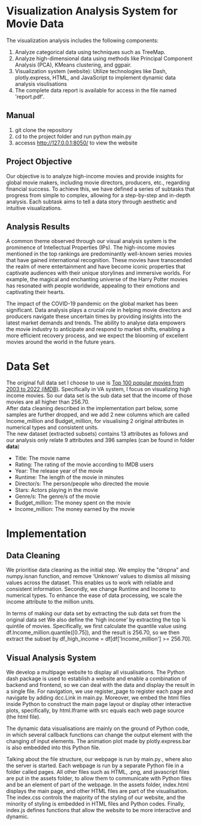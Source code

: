 # Visualization Analysis System for Movie Data
The visualization analysis includes the following components:
1. Analyze categorical data using techniques such as TreeMap.
2. Analyze high-dimensional data using methods like Principal Component Analysis (PCA), KMeans clustering, and ggpair.
3. Visualization system (website): Utilize technologies like Dash, plotly.express, HTML, and JavaScript to implement dynamic data analysis visulisations
4. The complete data report is available for access in the file named 'report.pdf'.

## Manual
1. git clone the repository
2. cd to the project folder and run python main.py
3. accesss http://127.0.0.1:8050/ to view the website

## Project Objective
Our objective is to analyze high-income movies and provide insights for global movie makers, including movie directors, producers, etc., regarding financial success. To achieve this, we have defined a series of subtasks that progress from simple to complex, allowing for a step-by-step and in-depth analysis. Each subtask aims to tell a data story through aesthetic and intuitive visualizations.

## Analysis Results
A common theme observed through our visual analysis system is the prominence of Intellectual Properties (IPs). The high-income movies mentioned in the top rankings are predominantly well-known series movies that have gained international recognition. These movies have transcended the realm of mere entertainment and have become iconic properties that captivate audiences with their unique storylines and immersive worlds. For example, the magical and enchanting universe of the Harry Potter movies has resonated with people worldwide, appealing to their emotions and captivating their hearts.  

The impact of the COVID-19 pandemic on the global market has been significant. Data analysis plays a crucial role in helping movie directors and producers navigate these uncertain times by providing insights into the latest market demands and trends. The ability to analyse data empowers the movie industry to anticipate and respond to market shifts, enabling a more efficient recovery process, and we expect the blooming of excellent movies around the world in the future years.

# Data Set
The original full data set I choose to use is [Top 100 popular movies from 2003 to 2022 (iMDB)](https://www.kaggle.com/datasets/georgescutelnicu/top-100-popular-movies-from-2003-to-2022-imdb). Specifically in VA system, I focus on visualizing high income movies. So our data set is the sub data set that the income of those movies are all higher than 256.70.  
After data cleaning described in the implementation part below, some samples are further dropped, and we add 2 new columns which are called Income_million and Budget_million, for visualising 2 original attributes in numerical types and consistent units.   
The new dataset (extracted subsets) contains 13 attributes as follows and our analysis only relate 9 attributes and 396 samples (can be found in folder <strong>data</strong>)
- Title: The movie name
- Rating: The rating of the movie according to IMDB users
- Year: The release year of the movie
- Runtime: The length of the movie in minutes
- Director/s: The person/people who directed the movie
- Stars: Actors playing in the movie
- Genre/s: The genre/s of the movie
- Budget_million: The money spent on the movie
- Income_million: The money earned by the movie

# Implementation
## Data Cleaning
We prioritise data cleaning as the initial step. We employ the "dropna" and numpy.isnan function, and remove ‘Unknown’ values to dismiss all missing values across the dataset. This enables us to work with reliable and consistent information. Secondly, we change Runtime and Income to numerical types. To enhance the ease of data processing, we scale the income attribute to the million units.   

In terms of making our data set by extracting the sub data set from the original data set We also define the ‘high income’ by extracting the top ¼ quintile of movies. Specifically, we first calculate the quantile value using df.Income_million.quantile([0.75]), and the result is 256.70, so we then extract the subset by df_high_income = df[df['Income_million'] >= 256.70].  

## Visual Analysis System
We develop a multipage website to display all visualisations. The Python dash package is used to establish a website and enable a combination of backend and frontend, so we can deal with the data and display the result in a single file. For navigation, we use register_page to register each page and navigate by adding dcc.Link in main.py. Moreover, we embed the html files inside Python to construct the main page layout or display other interactive plots, specifically, by html.Iframe with src equals each web page source (the html file). 

The dynamic data visualisations are mainly on the ground of Python code, in which several callback functions can change the output element with the changing of input elements. The animation plot made by plotly.express.bar is also embedded into this Python file.

Talking about the file structure, our webpage is run by main.py., where also the server is started. Each webpage is run by a separate Python file in a folder called pages. All other files such as HTML, .png, and javascript files are put in the assets folder, to allow them to communicate with Python files and be an element of part of the webpage. In the assets folder, index.html displays the main page, and other HTML files are part of the visualisation. The index.css controls the majority of the styling of our website, and the minority of styling is embedded in HTML files and Python codes. Finally, index.js defines functions that allow the website to be more interactive and dynamic.



